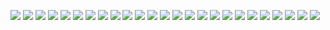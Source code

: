 ![](2022-04-18-16-00-02.png)
![](2022-04-18-18-36-45.png)
![](2022-04-18-20-17-20.png)
![](2022-04-18-20-19-13.png)
![](2022-04-18-20-23-18.png)
![](2022-04-19-14-38-08.png)
![](2022-04-20-16-20-16.png)
![](2022-04-20-16-34-09.png)
![](2022-04-20-22-04-58.png)
![](2022-04-21-01-33-03.png)
![](2022-04-21-02-26-57.png)
![](2022-04-21-02-27-15.png)
![](2022-04-21-02-39-46.png)
![](2022-04-21-02-40-39.png)
![](2022-04-21-02-48-31.png)
![](2022-04-21-02-54-00.png)
![](2022-04-21-02-56-04.png)
![](2022-04-21-03-05-10.png)
![](2022-04-21-15-19-27.png)
![](2022-04-21-16-46-25.png)
![](2022-04-24-03-27-28.png)
![](2022-04-24-21-18-15.png)
![](2022-04-24-21-22-34.png)
![](2022-04-25-18-28-51.png)
![](2022-04-25-18-33-35.png)